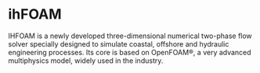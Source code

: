 # ihFOAM
IHFOAM is a newly developed three-dimensional numerical two-phase flow solver specially designed to simulate coastal, offshore and hydraulic engineering processes. Its core is based on OpenFOAM®, a very advanced multiphysics model, widely used in the industry.
